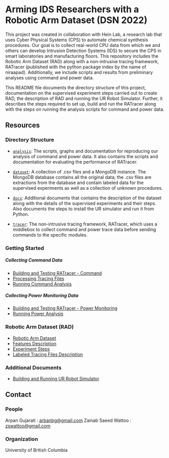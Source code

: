 # Arming IDS Researchers with a Robotic Arm Dataset (DSN 2022)

This project was created in collaboration with Hein Lab, a research lab that uses Cyber Physical Systems (CPS) to automate chemical synthesis procedures. Our goal is to collect real-world CPU data from which we and others can develop Intrusion Detection Systems (IDS) to secure the CPS in smart laboratories and manufacturing floors. This repository includes the Robotic Arm Dataset (RAD) along with a non-intrusive tracing framework, RATracer (published with the python package index by the name of niraapad). Additionally, we include scripts and results from preliminary analyses using command and power data.

This README file documents the directory structure of this project, documentation on the supervised experiment steps carried out to create RAD, the description of RAD and running the UR Robot Simulator. Further, it describes the steps required to set up, build and run the RATracer along with the steps on running the analysis scripts for command and power data.

## Resources

### Directory Structure

* [`analysis`](./analysis): The scripts, graphs and documentation for reproducing our analysis of command and power data. It also contains the scripts and documentation for evaluating the performance of RATracer.

* [`dataset`](./dataset/README.md): A collection of .csv files and a MongoDB instance. The MongoDB database contains all the original data; the .csv files are extractions from the database and contain labeled data for the supervised experiments as well as a collection of unknown procedures.

* [`docs`](./docs): Additional documents that contains the description of the dataset along with the details of the supervised experiments and their steps. Also documents the steps to install the UR simulator and run it from Python.

* [`tracer`](./tracer): The  non-intrusive tracing framework, RATracer, which uses a middlebox to collect command and power trace data before sending commands to the specific modules.

### Getting Started

##### Collecting Command Data
* [Building and Testing RATracer - Command](./tracer/RATracer_command/runtime_module)
* [Processing Tracing Files](./tracer/RATracer_command/data_processing_module/README.md)
* [Running Command Analysis](./analysis/Dataset_CommandAnalysis/README.md)

##### Collecting Power Monitoring Data
* [Building and Testing RATracer - Power Monitoring](./tracer/RATracer_power_monitoring/README.md)
* [Running Power Analysis](./analysis/Dataset_PowerAnalysis/README.md)


### Robotic Arm Dataset (RAD)
* [Robotic Arm Dataset](./dataset/README.md)
* [Features Description](./docs/RAD_Description.pdf)
* [Experiment Steps](./docs/Experiment_Steps.pdf)
* [Labeled Tracing Files Description](./dataset/README.md)


### Additional Documents

* [Building and Running UR Robot Simulator](./docs/UR_Sim_Setup.pdf)

## Contact

### People
Arpan Gujarati : arbanbg@gmail.com
Zainab Saeed Wattoo : zswattoo@gmail.com

### Organization
University of British Columbia
